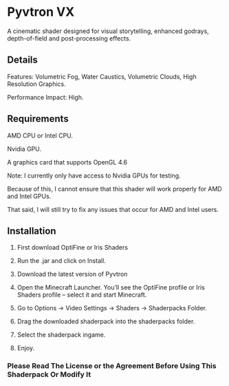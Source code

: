 # Pyvtron VX
A cinematic shader designed for visual storytelling, enhanced godrays, depth-of-field and post-processing effects.

## Details

Features: Volumetric Fog, Water Caustics, Volumetric Clouds, High Resolution Graphics.

Performance Impact: High.

## Requirements

AMD CPU or Intel CPU.

Nvidia GPU.

A graphics card that supports OpenGL 4.6

Note: I currently only have access to Nvidia GPUs for testing.

Because of this, I cannot ensure that this shader will work properly for AMD and Intel GPUs.

That said, I will still try to fix any issues that occur for AMD and Intel users.

## Installation

1. First download OptiFine or Iris Shaders

2. Run the .jar and click on Install.

3. Download the latest version of Pyvtron

4. Open the Minecraft Launcher. You’ll see the OptiFine profile or Iris Shaders profile – select it and start Minecraft.

5. Go to Options → Video Settings → Shaders → Shaderpacks Folder.

6. Drag the downloaded shaderpack into the shaderpacks folder.

7. Select the shaderpack ingame.

8. Enjoy.

### Please Read The License or the Agreement Before Using This Shaderpack Or Modify It
